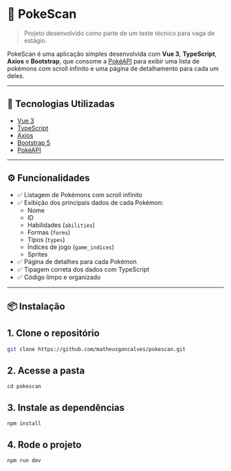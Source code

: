 # 🧪 PokeScan

> Projeto desenvolvido como parte de um teste técnico para vaga de estágio.

PokeScan é uma aplicação simples desenvolvida com **Vue 3**, **TypeScript**, **Axios** e **Bootstrap**, que consome a [PokéAPI](https://pokeapi.co/) para exibir uma lista de pokémons com scroll infinito e uma página de detalhamento para cada um deles.

---

## 🚀 Tecnologias Utilizadas

- [Vue 3](https://vuejs.org/)
- [TypeScript](https://www.typescriptlang.org/)
- [Axios](https://axios-http.com/)
- [Bootstrap 5](https://getbootstrap.com/)
- [PokéAPI](https://pokeapi.co/)

---

## ⚙️ Funcionalidades

- ✅ Listagem de Pokémons com scroll infinito
- ✅ Exibição dos principais dados de cada Pokémon:
  - Nome
  - ID
  - Habilidades (`abilities`)
  - Formas (`forms`)
  - Tipos (`types`)
  - Índices de jogo (`game_indices`)
  - Sprites
- ✅ Página de detalhes para cada Pokémon
- ✅ Tipagem correta dos dados com TypeScript
- ✅ Código limpo e organizado

---

## 📦 Instalação


## 1. Clone o repositório
```bash
git clone https://github.com/matheusgoncalves/pokescan.git
```
## 2. Acesse a pasta
```
cd pokescan
```
## 3. Instale as dependências
```
npm install
```
## 4. Rode o projeto
```
npm run dev
```
